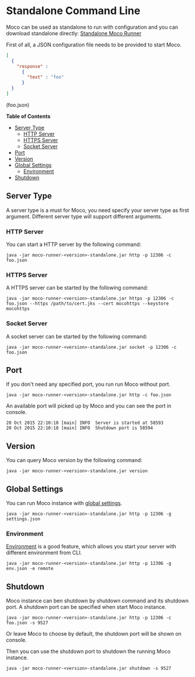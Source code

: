 # Standalone Command Line

Moco can be used as standalone to run with configuration and you can download standalone directly:
[Standalone Moco Runner](http://central.maven.org/maven2/com/github/dreamhead/moco-runner/0.11.1/moco-runner-0.11.1-standalone.jar)

First of all, a JSON configuration file needs to be provided to start Moco.

```json
[
  {
    "response" :
      {
        "text" : "foo"
      }
  }
]
```
(foo.json)

**Table of Contents**

* [Server Type](#server-type)
  * [HTTP Server](#http-server)
  * [HTTPS Server](#https-server)
  * [Socket Server](#socket-server)
* [Port](#port)
* [Version](#version)
* [Global Settings](#global-settings)
  * [Environment](#environment)
* [Shutdown](#shutdown)

## Server Type

A server type is a must for Moco, you need specify your server type as first argument. Different server type will support different arguments.

### HTTP Server

You can start a HTTP server by the following command:

```shell
java -jar moco-runner-<version>-standalone.jar http -p 12306 -c foo.json
```

### HTTPS Server

A HTTPS server can be started by the following command:

```shell
java -jar moco-runner-<version>-standalone.jar https -p 12306 -c foo.json --https /path/to/cert.jks --cert mocohttps --keystore mocohttps
```

### Socket Server

A socket server can be started by the following command:

```shell
java -jar moco-runner-<version>-standalone.jar socket -p 12306 -c foo.json
```

## Port

If you don't need any specified port, you run run Moco without port.

```shell
java -jar moco-runner-<version>-standalone.jar http -c foo.json
```

An available port will picked up by Moco and you can see the port in console.

```shell
20 Oct 2015 22:10:18 [main] INFO  Server is started at 58593
20 Oct 2015 22:10:18 [main] INFO  Shutdown port is 58594
```

## Version

You can query Moco version by the following command: 

```shell
java -jar moco-runner-<version>-standalone.jar version
```

## Global Settings

You can run Moco instance with [global settings](global-settings.md).

```shell
java -jar moco-runner-<version>-standalone.jar http -p 12306 -g settings.json
```

### Environment

[Environment](global-settings.md#environment) is a good feature, which allows you start your server with different environment from CLI.

```shell
java -jar moco-runner-<version>-standalone.jar http -p 12306 -g env.json -e remote
```

## Shutdown

Moco instance can ben shutdown by shutdown command and its shutdown port. A shutdown port can be specified when start Moco instance.

```shell
java -jar moco-runner-<version>-standalone.jar http -p 12306 -c foo.json -s 9527
```

Or leave Moco to choose by default, the shutdown port will be shown on console.

Then you can use the shutdown port to shutdown the running Moco instance.

```shell
java -jar moco-runner-<version>-standalone.jar shutdown -s 9527
```
